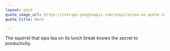 ```yaml
---
layout: post
quote_image_url: https://storage.googleapis.com/inspiration-ai-quote-images/2023-11-05.jpg
quote_title: Work

---
```


The squirrel that sips tea on its lunch break knows the secret to productivity.
